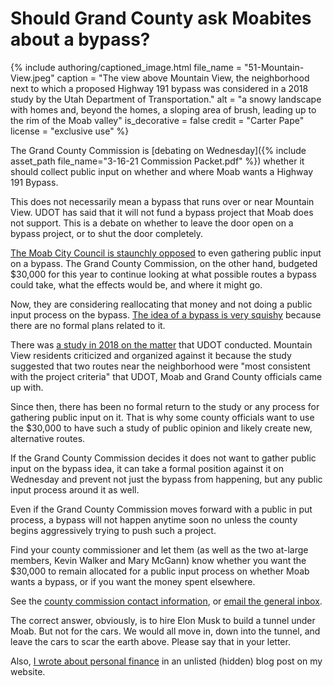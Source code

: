 # Should Grand County ask Moabites about a bypass?

{% include authoring/captioned_image.html
    file_name = "51-Mountain-View.jpeg"
    caption = "The view above Mountain View, the neighborhood next to which a proposed Highway 191 bypass was considered in a 2018 study by the Utah Department of Transportation."
    alt = "a snowy landscape with homes and, beyond the homes, a sloping area of brush, leading up to the rim of the Moab valley"
    is_decorative = false
    credit = "Carter Pape"
    license = "exclusive use"
%}

The Grand County Commission is [debating on Wednesday]({% include asset_path file_name="3-16-21 Commission Packet.pdf" %}) whether it should collect public input on whether and where Moab wants a Highway 191 Bypass.

This does not necessarily mean a bypass that runs over or near Mountain View. UDOT has said that it will not fund a bypass project that Moab does not support. This is a debate on whether to leave the door open on a bypass project, or to shut the door completely.

[The Moab City Council is staunchly opposed](https://www.moabtimes.com/articles/bypass-talks-yield-animosity-no-decisions-as-residents-voice-fears/) to even gathering public input on a bypass. The Grand County Commission, on the other hand, budgeted $30,000 for this year to continue looking at what possible routes a bypass could take, what the effects would be, and where it might go.

Now, they are considering reallocating that money and not doing a public input process on the bypass. [The idea of a bypass is very squishy](https://www.moabtimes.com/articles/what-does-bypass-mean/) because there are no formal plans related to it.

There was [a study in 2018 on the matter](https://www.arcgis.com/apps/MapJournal/index.html?appid=03b200018428482388a1c0a46955dc2a#) that UDOT conducted. Mountain View residents criticized and organized against it because the study suggested that two routes near the neighborhood were "most consistent with the project criteria" that UDOT, Moab and Grand County officials came up with.

Since then, there has been no formal return to the study or any process for gathering public input on it. That is why some county officials want to use the $30,000 to have such a study of public opinion and likely create new, alternative routes.

If the Grand County Commission decides it does not want to gather public input on the bypass idea, it can take a formal position against it on Wednesday and prevent not just the bypass from happening, but any public input process around it as well.

Even if the Grand County Commission moves forward with a public in put process, a bypass will not happen anytime soon no unless the county begins aggressively trying to push such a project.

Find your county commissioner and let them (as well as the two at-large members, Kevin Walker and Mary McGann) know whether you want the $30,000 to remain allocated for a public input process on whether Moab wants a bypass, or if you want the money spent elsewhere.

See the [county commission contact information](https://www.grandcountyutah.net/134/County-Commission), or [email the general inbox](mailto:commission@grandcountyutah.net?subject=Highway%201919%20bypass).

The correct answer, obviously, is to hire Elon Musk to build a tunnel under Moab. But not for the cars. We would all move in, down into the tunnel, and leave the cars to scar the earth above. Please say that in your letter.

Also, [I wrote about personal finance](https://carterpape.com/the-blog/1400-checks) in an unlisted (hidden) blog post on my website.
